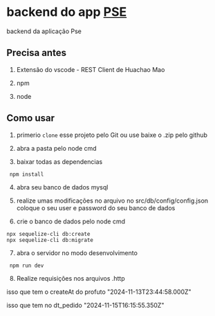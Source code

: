 # backend do app [PSE](https://github.com/Kalixtocode4u/Pse)

backend da aplicação Pse

## Precisa antes

1. Extensão do vscode - REST Client de Huachao Mao

2. npm

3. node


## Como usar

1. primerio `clone` esse projeto pelo Git ou use baixe o .zip pelo github

2. abra a pasta pelo node cmd

3. baixar todas as dependencias

```
 npm install
```

4. abra seu banco de dados mysql

5. realize umas modificações no arquivo no src/db/config/config.json coloque o seu user e password do seu banco de dados

6. crie o banco de dados pelo node cmd

```
npx sequelize-cli db:create
npx sequelize-cli db:migrate
```

7. abra o servidor no modo desenvolvimento

```
 npm run dev
```

8. Realize requisições nos arquivos .http

isso que tem o createAt do profuto
"2024-11-13T23:44:58.000Z"

isso que tem no dt_pedido
"2024-11-15T16:15:55.350Z"